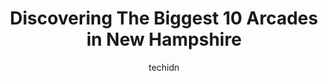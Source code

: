 ---
layout: ampstory
image: https://i0.wp.com/paketmu.com/wp-content/uploads/2023/06/funspot-0-in-new-hampshire-1686371631.jpeg?resize=640,853
author: techidn
featured: false
description: Explore the diverse Arcade scene in New Hampshire, home to an incredible selection of 10 establishments catering to every taste. Whether youre in search of iconic favorites or undiscovered 
title: Discovering The Biggest 10 Arcades in New Hampshire
cover:
   title: Discovering The Biggest 10 Arcades in New Hampshire
   subtitle: RICKPATE
   background: https://paketmu.com/wp-content/uploads/2023/06/funspot-0-in-new-hampshire-1686371631.jpeg

pages: 
 - layout: thirds
   top: <h1>#1 Funspot</h1>
   bottom: "<p>Amazing collection of all types of arcade games. There are thousands of games here. Most of them seem to be working although the older ones seem to be well work and often</p>"
   background: https://paketmu.com/wp-content/uploads/2023/06/funspot-1-in-new-hampshire-1686371632.jpeg
   backgroundblur: true
 - layout: thirds
   top: <h1>#2 Fun World</h1>
   bottom: "<p>If your children love ticket games, this is the place to be. I really wanted to ride the 2 story indoor carousel but there was a line, and no one was running it in person</p>"
   background: https://paketmu.com/wp-content/uploads/2023/06/funspot-2-in-new-hampshire-1686371633.jpeg
   cta:
      link: https://paketmu.com/discovering-the-biggest-10-arcades-in-new-hampshire/
      text: Discovering The Biggest 10 Arcades in New Hampshire
 - layout: thirds
   top: <h1>#3 Dave & Busters Manchester</h1>
   bottom: "<p>Food was a lot better than I expected. I played a large number of games here and I liked that there were a large variety  of non ticket games and co op games. All in all </p>"
   background: https://paketmu.com/wp-content/uploads/2023/06/funspot-3-in-new-hampshire-1686371634.jpeg
   cta:
      link: https://paketmu.com/discovering-the-biggest-10-arcades-in-new-hampshire/
      text: Discovering The Biggest 10 Arcades in New Hampshire
 - layout: thirds
   top: <h1>#4 Block Party Social</h1>
   bottom: "<p>51 Zapora Dr, Hooksett, NH 03106, United States</p>"
   background: https://images.unsplash.com/photo-1552083974-186346191183?ixlib=rb-4.0.3&ixid=MnwxMjA3fDB8MHxwaG90by1wYWdlfHx8fGVufDB8fHx8&auto=format&fit=crop&w=640&h=853&q=80
   cta:
      link: https://paketmu.com/discovering-the-biggest-10-arcades-in-new-hampshire/
      text: Discovering The Biggest 10 Arcades in New Hampshire
 - layout: thirds
   top: <h1>#5 American Classic Arcade Museum</h1>
   bottom: "<p>579 Endicott St N, Laconia, NH 03246, United States</p>"
   background: https://images.unsplash.com/photo-1509114397022-ed747cca3f65?ixlib=rb-4.0.3&ixid=MnwxMjA3fDB8MHxwaG90by1wYWdlfHx8fGVufDB8fHx8&auto=format&fit=crop&w=640&h=853&q=80
   cta:
      link: https://paketmu.com/discovering-the-biggest-10-arcades-in-new-hampshire/
      text: Discovering The Biggest 10 Arcades in New Hampshire
 - layout: thirds
   top: <h1>#6 Bowl-O-Rama Family Fun Center</h1>
   bottom: "<p>599 Lafayette Rd, Portsmouth, NH 03801, United States</p>"
   background: https://images.unsplash.com/photo-1618005182384-a83a8bd57fbe?ixlib=rb-4.0.3&ixid=MnwxMjA3fDB8MHxwaG90by1wYWdlfHx8fGVufDB8fHx8&auto=format&fit=crop&w=640&h=853&q=80
   cta:
      link: https://paketmu.com/discovering-the-biggest-10-arcades-in-new-hampshire/
      text: Discovering The Biggest 10 Arcades in New Hampshire
 - layout: thirds
   top: <h1>#7 XtremeCraze - Londonderry</h1>
   bottom: "<p>4 Orchard View Dr Unit 10, Londonderry, NH 03053, United States</p>"
   background: https://images.unsplash.com/photo-1580610447943-1bfbef5efe07?ixlib=rb-4.0.3&ixid=MnwxMjA3fDB8MHxwaG90by1wYWdlfHx8fGVufDB8fHx8&auto=format&fit=crop&w=640&h=853&q=80
   cta:
      link: https://paketmu.com/discovering-the-biggest-10-arcades-in-new-hampshire/
      text: Discovering The Biggest 10 Arcades in New Hampshire
 - layout: thirds
   middle: Continue reading...
   background: https://images.unsplash.com/photo-1546497974-b213c9efb599?ixlib=rb-4.0.3&ixid=MnwxMjA3fDB8MHxwaG90by1wYWdlfHx8fGVufDB8fHx8&auto=format&fit=crop&w=640&h=853&q=80
   cta:
      link: https://paketmu.com/discovering-the-biggest-10-arcades-in-new-hampshire/
      text: Discovering The Biggest 10 Arcades in New Hampshire
      
---